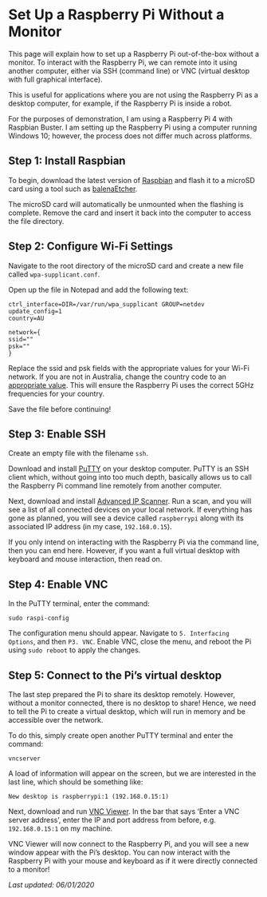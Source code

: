 # Set Up a Raspberry Pi Without a Monitor

This page will explain how to set up a Raspberry Pi out-of-the-box without a monitor. To interact with the Raspberry Pi, we can remote into it using another computer, either via SSH (command line) or VNC (virtual desktop with full graphical interface).

This is useful for applications where you are not using the Raspberry Pi as a desktop computer, for example, if the Raspberry Pi is inside a robot.

For the purposes of demonstration, I am using a Raspberry Pi 4 with Raspbian Buster. I am setting up the Raspberry Pi using a computer running Windows 10; however, the process does not differ much across platforms.

## Step 1: Install Raspbian

To begin, download the latest version of [Raspbian](https://www.raspberrypi.org/downloads/raspbian/) and flash it to a microSD card using a tool such as [balenaEtcher](https://www.balena.io/etcher/).

The microSD card will automatically be unmounted when the flashing is complete. Remove the card and insert it back into the computer to access the file directory.

## Step 2: Configure Wi-Fi Settings

Navigate to the root directory of the microSD card and create a new file called `wpa-supplicant.conf`.

Open up the file in Notepad and add the following text:

```
ctrl_interface=DIR=/var/run/wpa_supplicant GROUP=netdev
update_config=1
country=AU

network={
ssid=""
psk=""
}
```

Replace the ssid and psk fields with the appropriate values for your Wi-Fi network. If you are not in Australia, change the country code to an [appropriate value](https://en.wikipedia.org/wiki/List_of_ISO_3166_country_codes). This will ensure the Raspberry Pi uses the correct 5GHz frequencies for your country.

Save the file before continuing!

## Step 3: Enable SSH

Create an empty file with the filename `ssh`.

Download and install [PuTTY](https://www.putty.org/) on your desktop computer. PuTTY is an SSH client which, without going into too much depth, basically allows us to call the Raspberry Pi command line remotely from another computer.

Next, download and install [Advanced IP Scanner](https://www.advanced-ip-scanner.com/). Run a scan, and you will see a list of all connected devices on your local network. If everything has gone as planned, you will see a device called `raspberrypi` along with its associated IP address (in my case, `192.168.0.15`).

If you only intend on interacting with the Raspberry Pi via the command line, then you can end here. However, if you want a full virtual desktop with keyboard and mouse interaction, then read on.

## Step 4: Enable VNC

In the PuTTY terminal, enter the command:

```
sudo raspi-config
```

The configuration menu should appear. Navigate to `5. Interfacing Options`, and then `P3. VNC`. Enable VNC, close the menu, and reboot the Pi using `sudo reboot` to apply the changes.

## Step 5: Connect to the Pi’s virtual desktop

The last step prepared the Pi to share its desktop remotely. However, without a monitor connected, there is no desktop to share! Hence, we need to tell the Pi to create a virtual desktop, which will run in memory and be accessible over the network.

To do this, simply create open another PuTTY terminal and enter the command:

```
vncserver
```

A load of information will appear on the screen, but we are interested in the last line, which should be something like:

```
New desktop is raspberrypi:1 (192.168.0.15:1)
```

Next, download and run [VNC Viewer](https://www.realvnc.com/en/connect/download/viewer/). In the bar that says ‘Enter a VNC server address’, enter the IP and port address from before, e.g. `192.168.0.15:1` on my machine.

VNC Viewer will now connect to the Raspberry Pi, and you will see a new window appear with the Pi’s desktop. You can now interact with the Raspberry Pi with your mouse and keyboard as if it were directly connected to a monitor!

_Last updated: 06/01/2020_
